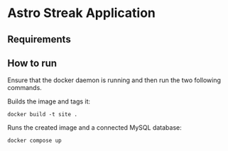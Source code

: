 # Astro Streak Application

## Requirements

## How to run

Ensure that the docker daemon is running and then run the two following commands.

Builds the image and tags it:

```text
docker build -t site .
```

Runs the created image and a connected MySQL database:

```text
docker compose up
```